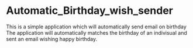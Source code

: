 # Automatic_Birthday_wish_sender
This is a simple application which will automatically send email on birthday
The application will automatically matches the birthday of an indivisual and sent an email wishing happy birthday.
